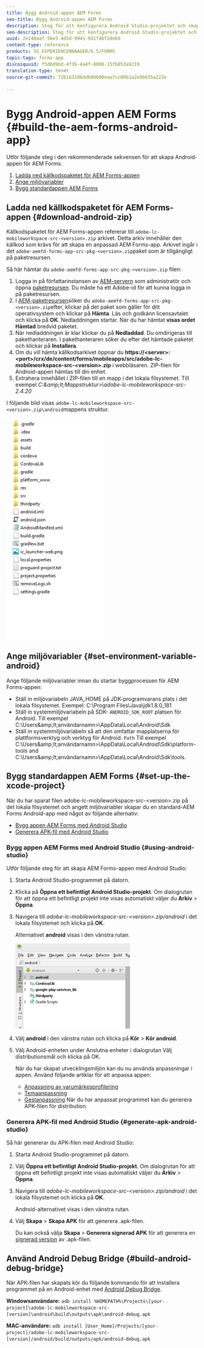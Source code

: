```yaml
---
title: Bygg Android-appen AEM Forms
seo-title: Bygg Android-appen AEM Forms
description: Steg för att konfigurera Android Studio-projektet och skapa APK-filen för AEM Forms-appen för Android
seo-description: Steg för att konfigurera Android Studio-projektet och skapa APK-filen för AEM Forms-appen för Android
uuid: 2e140aaf-5be5-4d5d-9941-9d1f4bf2debd
content-type: reference
products: SG_EXPERIENCEMANAGER/6.5/FORMS
topic-tags: forms-app
discoiquuid: f5d6d9bd-4f36-4a4f-8008-15fb853a9219
translation-type: tm+mt
source-git-commit: 726163106ddb80600eaa7cc09b1a2e9b035a223e

---
```



# Bygg Android-appen AEM Forms {#build-the-aem-forms-android-app}

Utför följande steg i den rekommenderade sekvensen för att skapa Android-appen för AEM Forms.

1. [Ladda ned källkodspaketet för AEM Forms-appen](#download-android-zip)
1. [Ange miljövariabler](#set-environment-variable-android)
1. [Bygg standardappen AEM Forms](#set-up-the-xcode-project)

## Ladda ned källkodspaketet för AEM Forms-appen {#download-android-zip}

Källkodspaketet för AEM Forms-appen refererar till `adobe-lc-mobileworkspace-src-<version>.zip` arkivet. Detta arkiv innehåller den källkod som krävs för att skapa en anpassad AEM Forms-app. Arkivet ingår i det `adobe-aemfd-forms-app-src-pkg-<version>.zip`paket som är tillgängligt på paketresursen.

Så här hämtar du `adobe-aemfd-forms-app-src-pkg-<version>.zip` filen:

1. Logga in på författarinstansen av [AEM-servern](http://localhost:4502/) som administratör och öppna [paketresursen](http://localhost:4502/crx/packageshare). Du måste ha ett Adobe-id för att kunna logga in på paketresursen.
1. I [AEM-paketresursen](http://localhost:4502/crx/packageshare/login.html)söker du `adobe-aemfd-forms-app-src-pkg-<version>.zip`efter, klickar på det paket som gäller för ditt operativsystem och klickar på **Hämta**. Läs och godkänn licensavtalet och klicka på **OK**. Nedladdningen startar. När du har hämtat **visas ordet Hämtad** bredvid paketet.
1. När nedladdningen är klar klickar du på **Nedladdad**. Du omdirigeras till pakethanteraren. I pakethanteraren söker du efter det hämtade paketet och klickar på **Installera**.
1. Om du vill hämta källkodsarkivet öppnar du **https://&lt;server>:&lt;port>/crx/de/content/forms/mobileapps/src/adobe-lc-mobileworkspace-src-&lt;version>.zip** i webbläsaren. ZIP-filen för Android-appen hämtas till din enhet.
1. Extrahera innehållet i ZIP-filen till en mapp i det lokala filsystemet. Till exempel *C:\&amp;lt;Mappstruktur>\adobe-lc-mobileworkspace-src-2.4.20*

I följande bild visas `adobe-lc-mobileworkspace-src-<version>.zip\android`mappens struktur.

![zip_android_folder_structure](assets/zip_android_folder_structure.png)

## Ange miljövariabler {#set-environment-variable-android}

Ange följande miljövariabler innan du startar byggprocessen för AEM Forms-appen:

* Ställ in miljövariabeln JAVA_HOME på JDK-programvarans plats i det lokala filsystemet. Exempel: C:\Program Files\Java\jdk1.8.0_181
* Ställ in systemmiljövariabeln på SDK- `ANDROID_SDK_ROOT` platsen för Android. Till exempel C:\Users\&amp;lt;användarnamn>\AppData\Local\Android\Sdk
* Ställ in systemmiljövariabeln så att den omfattar mapplatserna för plattformsverktyg och verktyg för Android. `Path` Till exempel C:\Users\&amp;lt;användarnamn>\AppData\Local\Android\Sdk\platform-tools and C:\Users\&amp;lt;användarnamn>\AppData\Local\Android\Sdk\tools.

## Bygg standardappen AEM Forms {#set-up-the-xcode-project}

När du har sparat filen adobe-lc-mobileworkspace-src-&lt;version>.zip på det lokala filsystemet och angett miljövariabler skapar du en standard-AEM Forms Android-app med något av följande alternativ:

* [Bygg appen AEM Forms med Android Studio](#using-android-studio)
* [Generera APK-fil med Android Studio](#generate-apk-android-studio)

### Bygg appen AEM Forms med Android Studio {#using-android-studio}

Utför följande steg för att skapa AEM Forms-appen med Android Studio:

1. Starta Android Studio-programmet på datorn.
1. Klicka på **Öppna ett befintligt Android Studio-projekt**. Om dialogrutan för att öppna ett befintligt projekt inte visas automatiskt väljer du **Arkiv** > **Öppna**.
1. Navigera till *adobe-lc-mobileworkspace-src-&lt;version>.zip/android* i det lokala filsystemet och klicka på **OK**.

   Alternativet **android** visas i den vänstra rutan.

   ![android_folder_studio](assets/android_folder_studio.png)

1. Välj **android** i den vänstra rutan och klicka på **Kör** > **Kör android**.
1. Välj Android-enheten under Anslutna enheter i dialogrutan Välj distributionsmål och klicka på OK.

   När du har skapat utvecklingsmiljön kan du nu använda anpassningar i appen. Använd följande artiklar för att anpassa appen:

   * [Anpassning av varumärkesprofilering](/help/forms/using/branding-customization.md)
   * [Temaanpassning](/help/forms/using/theme-customization.md)
   * [Gestanpassning](/help/forms/using/gesture-customization.md)
   När du har anpassat programmet kan du generera APK-filen för distribution.

### Generera APK-fil med Android Studio {#generate-apk-android-studio}

Så här genererar du APK-filen med Android Studio:

1. Starta Android Studio-programmet på datorn.
1. Välj **Öppna ett befintligt Android Studio-projekt**. Om dialogrutan för att öppna ett befintligt projekt inte visas automatiskt väljer du **Arkiv** > **Öppna**.
1. Navigera till *adobe-lc-mobileworkspace-src-&lt;version>.zip/android* i det lokala filsystemet och klicka på **OK**.

   Android-alternativet visas i den vänstra rutan.

1. Välj **Skapa** > **Skapa APK** för att generera .apk-filen.

   Du kan också välja **Skapa** > **Generera signerad APK** för att generera en [signerad version](https://developer.android.com/studio/publish/app-signing) av .apk-filen.

## Använd Android Debug Bridge {#build-android-debug-bridge}

När APK-filen har skapats kör du följande kommando för att installera programmet på en Android-enhet med [Android Debug Bridge](https://developer.android.com/tools/help/adb.html).

**Windowsanvändare:** `adb install %HOMEPATH%\Projects\[your-project]\adobe-lc-mobileworkspace-src-[version]\android\build\outputs\apk\android-debug.apk`

**MAC-användare:** `adb install [User_Home]/Projects/[your-project]/adobe-lc-mobileworkspace-src-[version]/android/build/outputs/apk/android-debug.apk`
